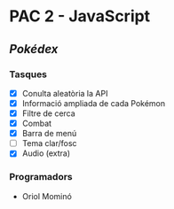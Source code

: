 # PAC 2 - JavaScript
## _Pokédex_
### Tasques
- [x] Conulta aleatòria la API
- [x] Informació ampliada de cada Pokémon
- [x] Filtre de cerca
- [x] Combat
- [x] Barra de menú
- [ ] Tema clar/fosc
- [x] Audio (extra)

### Programadors
- Oriol Mominó